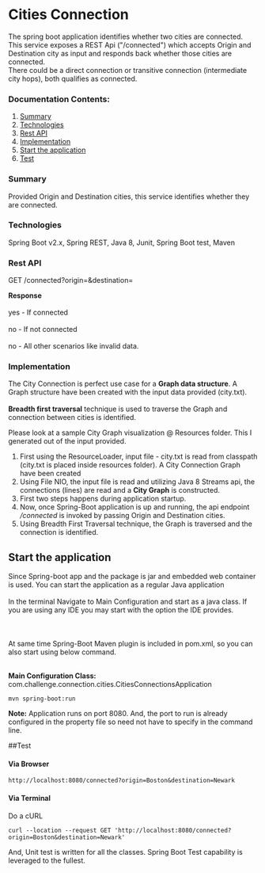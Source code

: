 # Cities Connection
The spring boot application identifies whether two cities are connected. This service exposes a REST Api ("/connected") which accepts Origin and Destination city as input and responds back whether those cities are connected.  
There could be a direct connection or transitive connection (intermediate city hops), both qualifies as connected.

### Documentation Contents:
1. [Summary](#summary)
2. [Technologies](#technologies) 
3. [Rest API](#rest-api)
4. [Implementation](#implementation)
5. [Start the application](#start-the-application)
6. [Test](#test)

### Summary
Provided Origin and Destination cities, this service identifies whether they are connected. 

### Technologies
Spring Boot v2.x, Spring REST, Java 8, Junit, Spring Boot test, Maven

### Rest API
GET /connected?origin=<origin-city>&destination=<destination-city>

**Response**<br></br>
yes - If connected<br></br>
no - If not connected<br></br>
no - All other scenarios like invalid data. 

### Implementation
The City Connection is perfect use case for a **Graph data structure**. A Graph structure have been created with the input data provided (city.txt).<br></br> 
**Breadth first traversal** technique is used to traverse the Graph and connection between cities is identified.

Please look at a sample City Graph visualization @ Resources folder. This I generated out of the input provided. 
 
1. First using the ResourceLoader, input file - city.txt is read from classpath (city.txt is placed inside resources folder). A City Connection Graph have been created 
2. Using File NIO, the input file is read and utilizing Java 8 Streams api, the connections (lines) are read and a **City Graph** is constructed.
3. First two steps happens during application startup.
4. Now, once Spring-Boot application is up and running, the api endpoint _/connected_ is invoked by passing Origin and Destination cities.
5. Using Breadth First Traversal technique, the Graph is traversed and the connection is identified. 

## Start the application
Since Spring-boot app and the package is jar and embedded web container is used. You can start the application as a regular Java application<br></br>
In the terminal Navigate to Main Configuration and start as a java class. If you are using any IDE you may start with the option the IDE provides.<br></br>
<br></br>
At same time Spring-Boot Maven plugin is included in pom.xml, so you can also start using below command.
<br></br>

**Main Configuration Class:** com.challenge.connection.cities.CitiesConnectionsApplication

```
mvn spring-boot:run
```
**Note:** Application runs on port 8080. And, the port to run is already configured in the property file so need not have to specify in the command line. 

##Test
#### Via Browser
```
http://localhost:8080/connected?origin=Boston&destination=Newark
```
#### Via Terminal 
Do a cURL
```
curl --location --request GET 'http://localhost:8080/connected?origin=Boston&destination=Newark'
```

And, Unit test is written for all the classes. Spring Boot Test capability is leveraged to the fullest.